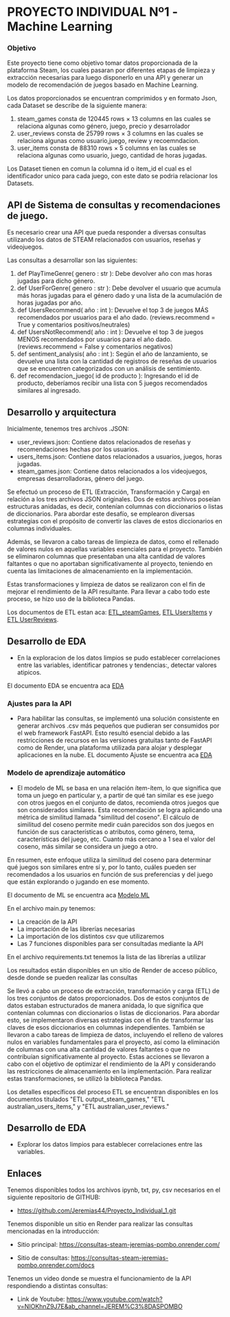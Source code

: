 # PROYECTO INDIVIDUAL Nº1 -Machine Learning 

### Objetivo

Este proyecto tiene como objetivo tomar datos proporcionada de la plataforma Steam, los cuales pasaran por diferentes etapas de limpieza y extracción necesarias para luego disponerlo en una API y generar un modelo de recomendación de juegos basado en Machine Learning.

Los datos proporcionados se encuentran comprimidos y en formato Json, cada Dataset se describe de la siguiente manera:  
1. steam_games consta de 120445 rows × 13 columns en las cuales se relaciona algunas como género, juego, precio y desarrolador 
2. user_reviews consta de 25799 rows × 3 columns en las cuales se relaciona algunas como usuario,juego, review y recoemndacion.
3. user_items consta de 88310 rows × 5 columns en las cuales se relaciona algunas como usuario, juego, cantidad de horas jugadas.

Los Dataset tienen en comun la columna id o item_id el cual es el identificador unico para cada juego, con este dato se podria relacionar los Datasets.

## API de Sistema de consultas y recomendaciones de juego.


Es necesario crear una API que pueda responder a diversas consultas utilizando los datos de STEAM relacionados con usuarios, reseñas y videojuegos.

Las consultas a desarrollar son las siguientes:

1) def PlayTimeGenre( genero : str ): Debe devolver año con mas horas jugadas para dicho género.
2) def UserForGenre( genero : str ): Debe devolver el usuario que acumula más horas jugadas para el género dado y una lista de la acumulación de horas jugadas por año.
3) def UsersRecommend( año : int ): Devuelve el top 3 de juegos MÁS recomendados por usuarios para el año dado. (reviews.recommend = True y comentarios positivos/neutrales)
4) def UsersNotRecommend( año : int ): Devuelve el top 3 de juegos MENOS recomendados por usuarios para el año dado. (reviews.recommend = False y comentarios negativos)
5) def sentiment_analysis( año : int ): Según el año de lanzamiento, se devuelve una lista con la cantidad de registros de reseñas de usuarios que se encuentren categorizados con un análisis de sentimiento.
6) def recomendacion_juego( id de producto ): Ingresando el id de producto, deberíamos recibir una lista con 5 juegos recomendados similares al ingresado.


## Desarrollo y arquitectura

Inicialmente, tenemos tres archivos .JSON:

* user_reviews.json: Contiene datos relacionados de reseñas y recomendaciones hechas por los usuarios.
* users_items.json: Contiene datos relacionados a usuarios, juegos, horas jugadas.
* steam_games.json: Contiene datos relacionados a los videojuegos, empresas desarrolladoras, género del juego.


Se efectuó un proceso de ETL (Extracción, Transformación y Carga) en relación a los tres archivos JSON originales. Dos de estos archivos poseían estructuras anidadas, es decir, contenían columnas con diccionarios o listas de diccionarios. Para abordar este desafío, se emplearon diversas estrategias con el propósito de convertir las claves de estos diccionarios en columnas individuales.

Además, se llevaron a cabo tareas de limpieza de datos, como el rellenado de valores nulos en aquellas variables esenciales para el proyecto. También se eliminaron columnas que presentaban una alta cantidad de valores faltantes o que no aportaban significativamente al proyecto, teniendo en cuenta las limitaciones de almacenamiento en la implementación.

Estas transformaciones y limpieza de datos se realizaron con el fin de mejorar el rendimiento de la API resultante. Para llevar a cabo todo este proceso, se hizo uso de la biblioteca Pandas.

Los documentos de ETL estan aca: [ETL_steamGames](https://github.com/stevenyb56/PI_ML_Steam/blob/main/Notebooks/2a_ETL_SteamGames.ipynb), [ETL UsersItems](https://github.com/stevenyb56/PI_ML_Steam/blob/main/Notebooks/2b_ETL_UserItems.ipynb) y [ETL UserReviews](https://github.com/stevenyb56/PI_ML_Steam/blob/main/Notebooks/2c_ETL_UserReviews.ipynb).

## Desarrollo de EDA

- En la exploracion de los datos limpios se pudo establecer correlaciones entre las variables, identificar patrones y tendencias:, detectar valores atipicos.

El documento EDA se encuentra aca [EDA](https://github.com/stevenyb56/PI_ML_Steam/blob/main/Notebooks/3_EDA.ipynb)

### Ajustes para la API

- Para habilitar las consultas, se implementó una solución consistente en generar archivos .csv más pequeños que pudieran ser consumidos por el web framework FastAPI. Esto resultó esencial debido a las restricciones de recursos en las versiones gratuitas tanto de FastAPI como de Render, una plataforma utilizada para alojar y desplegar aplicaciones en la nube.
EL documento Ajuste se encuentra aca [EDA](https://github.com/stevenyb56/PI_ML_Steam/blob/main/Notebooks/4_Ajustes_API.ipynb)


### Modelo de aprendizaje automático

- El modelo de ML se basa en una relación ítem-ítem, lo que significa que toma un juego en particular y, a partir de qué tan similar es ese juego con otros juegos en el conjunto de datos, recomienda otros juegos que son considerados similares. Esta recomendación se logra aplicando una métrica de similitud llamada "similitud del coseno". El cálculo de similitud del coseno permite medir cuán parecidos son dos juegos en función de sus características o atributos, como género, tema, características del juego, etc. Cuanto más cercano a 1 sea el valor del coseno, más similar se considera un juego a otro.

En resumen, este enfoque utiliza la similitud del coseno para determinar qué juegos son similares entre sí y, por lo tanto, cuáles pueden ser recomendados a los usuarios en función de sus preferencias y del juego que están explorando o jugando en ese momento.

El documento de ML se encuentra aca [Modelo ML](https://github.com/stevenyb56/PI_ML_Steam/blob/main/Notebooks/5_Modelo_recomendacion.ipynb)

En el archivo main.py tenemos:

* La creación de la API
* La importación de las librerías necesarias
* La importación de los distintos csv que utilizaremos
* Las 7 funciones disponibles para ser consultadas mediante la API

En el archivo requirements.txt tenemos la lista de las librerías a utilizar

Los resultados están disponibles en un sitio de Render de acceso público, desde donde se pueden realizar las consultas

Se llevó a cabo un proceso de extracción, transformación y carga (ETL) de los tres conjuntos de datos proporcionados. Dos de estos conjuntos de datos estaban estructurados de manera anidada, lo que significa que contenían columnas con diccionarios o listas de diccionarios. Para abordar esto, se implementaron diversas estrategias con el fin de transformar las claves de esos diccionarios en columnas independientes. También se llevaron a cabo tareas de limpieza de datos, incluyendo el relleno de valores nulos en variables fundamentales para el proyecto, así como la eliminación de columnas con una alta cantidad de valores faltantes o que no contribuían significativamente al proyecto. Estas acciones se llevaron a cabo con el objetivo de optimizar el rendimiento de la API y considerando las restricciones de almacenamiento en la implementación. Para realizar estas transformaciones, se utilizó la biblioteca Pandas.

Los detalles específicos del proceso ETL se encuentran disponibles en los documentos titulados "ETL output_steam_games," "ETL australian_users_items," y "ETL australian_user_reviews."




## Desarrollo de EDA

- Explorar los datos limpios para establecer correlaciones entre las variables.



## Enlaces

Tenemos disponibles todos los archivos ipynb, txt, py, csv necesarios en el siguiente repositorio de GITHUB:

* https://github.com/Jeremias44/Proyecto_Individual_1.git

Tenemos disponible un sitio en Render para realizar las consultas mencionadas en la introducción:

* Sitio principal: https://consultas-steam-jeremias-pombo.onrender.com/

* Sitio de consultas: https://consultas-steam-jeremias-pombo.onrender.com/docs

Tenemos un video donde se muestra el funcionamiento de la API respondiendo a distintas consultas:

* Link de Youtube: https://www.youtube.com/watch?v=NIOKhnZ9J7E&ab_channel=JEREM%C3%8DASPOMBO

